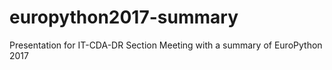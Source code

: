 # europython2017-summary
Presentation for IT-CDA-DR Section Meeting with a summary of EuroPython 2017
